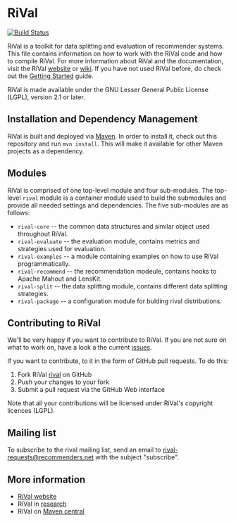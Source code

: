 # RiVal

[![Build Status](https://travis-ci.org/recommenders/rival.png?branch=master)](https://travis-ci.org/recommenders/rival)

RiVal is a toolkit for data splitting and evaluation of recommender systems. This file contains information on how to work with the RiVal code and how to compile RiVal.
For more information about RiVal and the documentation, visit the RiVal [website](http://rival.recommenders.net) or [wiki][].
If you have not used RiVal before, do check out the [Getting Started][] guide.

[website]: http://rival.recommenders.net
[wiki]: http://github.com/recommenders/rival/wiki/
[Getting Started]: http://github.com/recommenders/rival/wiki/GettingStarted

RiVal is made available under the GNU Lesser General Public License
(LGPL), version 2.1 or later.

## Installation and Dependency Management

RiVal is built and deployed via [Maven][]. In order to install it, check out
this repository and run `mvn install`. This will make it available for other Maven projects as a dependency. 

[Maven]: http://maven.apache.org

## Modules

RiVal is comprised of one top-level module and four sub-modules. The top-level `rival`
module is a container module used to build the submodules and provide all needed settings
and dependencies.  The five sub-modules are as follows:

* `rival-core` -- the common data structures and similar object used throughout RiVal.
* `rival-evaluate` -- the evaluation module, contains metrics and strategies used for evaluation.
* `rival-examples` -- a module containing examples on how to use RiVal programmatically.
* `rival-recommend` -- the recommendation modeule, contains hooks to Apache Mahout and LensKit.
* `rival-split` -- the data splitting module, contains different data splitting strategies.
* `rival-package` -- a configuration module for bulding rival distributions.

## Contributing to RiVal
  
We'll be very happy if you want to contribute to RiVal. If you are not sure on what to work on, have a look a the current [issues](/../../issues/).

If you want to contribute, to it in the form of GitHub pull requests. To do this:

1. Fork RiVal [rival](/../../) on GitHub
2. Push your changes to your fork
3. Submit a pull request via the GitHub Web interface

Note that all your contributions will be licensed under RiVal's copyright licences (LGPL).

## Mailing list

To subscribe to the rival mailing list, send an email to rival-requests@recommenders.net with the subject "subscribe".

## More information
* [RiVal website](http://rival.recommenders.net)
* RiVal in [research](../../wiki/Research)
* RiVal on [Maven central](http://search.maven.org/#search%7Cga%7C1%7Cnet.recommenders.rival)
